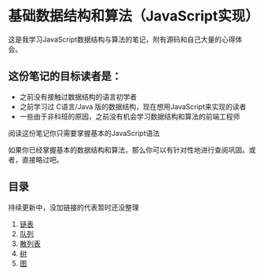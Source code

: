 # 基础数据结构和算法（JavaScript实现）
这是我学习JavaScript数据结构与算法的笔记，附有源码和自己大量的心得体会。

## 这份笔记的目标读者是：
- 之前没有接触过数据结构的语言初学者
- 之前学习过 C语言/Java 版的数据结构，现在想用JavaScript来实现的读者
- 一些由于非科班的原因，之前没有机会学习数据结构和算法的前端工程师

阅读这份笔记你只需要掌握基本的JavaScript语法

如果你已经掌握基本的数据结构和算法，那么你可以有针对性地进行查阅巩固。或者，直接略过吧。

## 目录
持续更新中，没加链接的代表暂时还没整理

1. [链表](https://github.com/zDaoYang/Data-Structures-and-Algorithms-By-JavaScript/blob/master/%E9%93%BE%E8%A1%A8/linkedList.md)
2. [队列](https://github.com/zDaoYang/Data-Structures-and-Algorithms-By-JavaScript/tree/master/%E9%98%9F%E5%88%97)
3. [散列表](https://github.com/zDaoYang/Data-Structures-and-Algorithms-By-JavaScript/tree/master/%E5%AD%97%E5%85%B8%E3%80%81%E6%95%A3%E5%88%97%E8%A1%A8)
4. [树](https://github.com/zDaoYang/Data-Structures-and-Algorithms-By-JavaScript/tree/master/%E6%A0%91)
5. [图](https://github.com/zDaoYang/Data-Structures-and-Algorithms-By-JavaScript/tree/master/%E5%9B%BE)



